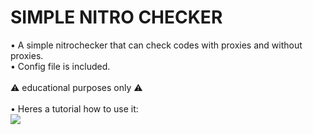# SIMPLE NITRO CHECKER

• A simple nitrochecker that can check codes with proxies and without proxies.
<br>• Config file is included.</br>
<br>⚠ educational purposes only ⚠ </br>
<br>• Heres a tutorial how to use it:</br>
<img src="./images/tutorial.gif"/>
